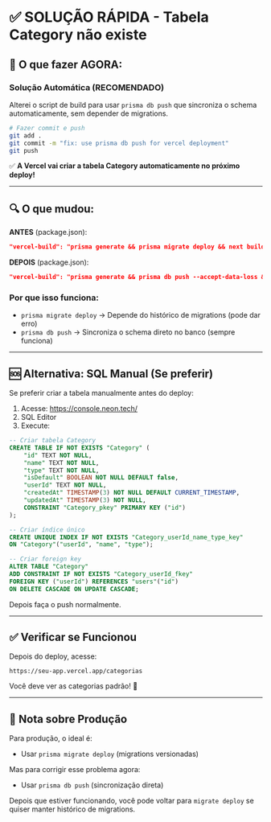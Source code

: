 # ✅ SOLUÇÃO RÁPIDA - Tabela Category não existe

## 🎯 O que fazer AGORA:

### Solução Automática (RECOMENDADO)

Alterei o script de build para usar `prisma db push` que sincroniza o schema automaticamente, sem depender de migrations.

```bash
# Fazer commit e push
git add .
git commit -m "fix: use prisma db push for vercel deployment"
git push
```

✅ **A Vercel vai criar a tabela Category automaticamente no próximo deploy!**

---

## 🔍 O que mudou:

**ANTES** (package.json):

```json
"vercel-build": "prisma generate && prisma migrate deploy && next build"
```

**DEPOIS** (package.json):

```json
"vercel-build": "prisma generate && prisma db push --accept-data-loss && next build"
```

### Por que isso funciona:

- `prisma migrate deploy` → Depende do histórico de migrations (pode dar erro)
- `prisma db push` → Sincroniza o schema direto no banco (sempre funciona)

---

## 🆘 Alternativa: SQL Manual (Se preferir)

Se preferir criar a tabela manualmente antes do deploy:

1. Acesse: https://console.neon.tech/
2. SQL Editor
3. Execute:

```sql
-- Criar tabela Category
CREATE TABLE IF NOT EXISTS "Category" (
    "id" TEXT NOT NULL,
    "name" TEXT NOT NULL,
    "type" TEXT NOT NULL,
    "isDefault" BOOLEAN NOT NULL DEFAULT false,
    "userId" TEXT NOT NULL,
    "createdAt" TIMESTAMP(3) NOT NULL DEFAULT CURRENT_TIMESTAMP,
    "updatedAt" TIMESTAMP(3) NOT NULL,
    CONSTRAINT "Category_pkey" PRIMARY KEY ("id")
);

-- Criar índice único
CREATE UNIQUE INDEX IF NOT EXISTS "Category_userId_name_type_key"
ON "Category"("userId", "name", "type");

-- Criar foreign key
ALTER TABLE "Category"
ADD CONSTRAINT IF NOT EXISTS "Category_userId_fkey"
FOREIGN KEY ("userId") REFERENCES "users"("id")
ON DELETE CASCADE ON UPDATE CASCADE;
```

Depois faça o push normalmente.

---

## ✅ Verificar se Funcionou

Depois do deploy, acesse:

```
https://seu-app.vercel.app/categorias
```

Você deve ver as categorias padrão! 🎉

---

## 📝 Nota sobre Produção

Para produção, o ideal é:

- Usar `prisma migrate deploy` (migrations versionadas)

Mas para corrigir esse problema agora:

- Usar `prisma db push` (sincronização direta)

Depois que estiver funcionando, você pode voltar para `migrate deploy` se quiser manter histórico de migrations.
